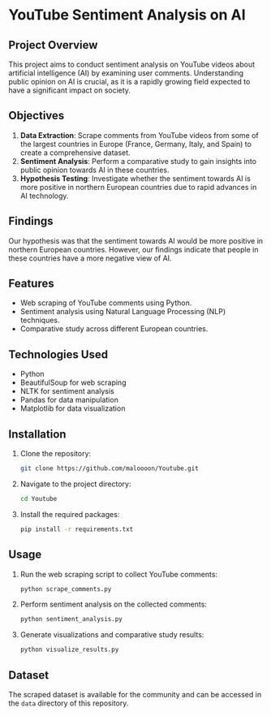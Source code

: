 
# YouTube Sentiment Analysis on AI

## Project Overview

This project aims to conduct sentiment analysis on YouTube videos about artificial intelligence (AI) by examining user comments. Understanding public opinion on AI is crucial, as it is a rapidly growing field expected to have a significant impact on society.

## Objectives

1. **Data Extraction**: Scrape comments from YouTube videos from some of the largest countries in Europe (France, Germany, Italy, and Spain) to create a comprehensive dataset.
2. **Sentiment Analysis**: Perform a comparative study to gain insights into public opinion towards AI in these countries.
3. **Hypothesis Testing**: Investigate whether the sentiment towards AI is more positive in northern European countries due to rapid advances in AI technology.

## Findings

Our hypothesis was that the sentiment towards AI would be more positive in northern European countries. However, our findings indicate that people in these countries have a more negative view of AI.

## Features

- Web scraping of YouTube comments using Python.
- Sentiment analysis using Natural Language Processing (NLP) techniques.
- Comparative study across different European countries.

## Technologies Used

- Python
- BeautifulSoup for web scraping
- NLTK for sentiment analysis
- Pandas for data manipulation
- Matplotlib for data visualization

## Installation

1. Clone the repository:
   ```sh
   git clone https://github.com/maloooon/Youtube.git
   ```
2. Navigate to the project directory:
   ```sh
   cd Youtube
   ```
3. Install the required packages:
   ```sh
   pip install -r requirements.txt
   ```

## Usage

1. Run the web scraping script to collect YouTube comments:
   ```sh
   python scrape_comments.py
   ```
2. Perform sentiment analysis on the collected comments:
   ```sh
   python sentiment_analysis.py
   ```
3. Generate visualizations and comparative study results:
   ```sh
   python visualize_results.py
   ```

## Dataset

The scraped dataset is available for the community and can be accessed in the `data` directory of this repository.
